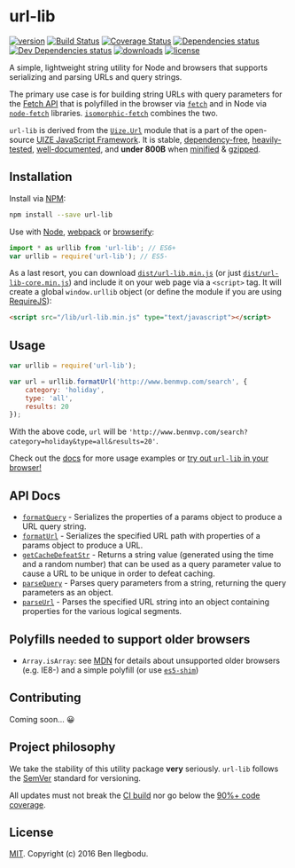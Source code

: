 # url-lib

[![version](https://img.shields.io/npm/v/url-lib.svg?style=flat-square)](http://npm.im/url-lib)
[![Build Status](https://travis-ci.org/benmvp/url-lib.svg?branch=master)](https://travis-ci.org/benmvp/url-lib)
[![Coverage Status](https://coveralls.io/repos/github/benmvp/url-lib/badge.svg?branch=master)](https://coveralls.io/github/benmvp/url-lib?branch=master)
[![Dependencies status](https://img.shields.io/david/benmvp/url-lib.svg?style=flat-square)](https://david-dm.org/benmvp/url-lib#info=dependencies)
[![Dev Dependencies status](https://img.shields.io/david/dev/benmvp/url-lib.svg?style=flat-square)](https://david-dm.org/benmvp/url-lib#info=devDependencies)
[![downloads](https://img.shields.io/npm/dt/url-lib.svg?style=flat-square)](http://npm-stat.com/charts.html?package=url-lib&from=2016-03-27)
[![license](https://img.shields.io/npm/l/url-lib.svg?style=flat-square)](http://spdx.org/licenses/MIT)

A simple, lightweight string utility for Node and browsers that supports serializing and parsing URLs and query strings.

The primary use case is for building string URLs with query parameters for the [Fetch API](https://developer.mozilla.org/en-US/docs/Web/API/Fetch_API) that is polyfilled in the browser via [`fetch`](https://github.com/github/fetch) and in Node via [`node-fetch`](https://github.com/bitinn/node-fetch) libraries. [`isomorphic-fetch`](https://github.com/matthew-andrews/isomorphic-fetch) combines the two.

`url-lib` is derived from the [`Uize.Url`](https://github.com/UIZE/UIZE-JavaScript-Framework/blob/master/site-source/js/Uize/Url.js) module that is a part of the open-source [UIZE JavaScript Framework](https://github.com/UIZE/UIZE-JavaScript-Framework). It is stable, [dependency-free](https://david-dm.org/benmvp/url-lib#info=dependencies), [heavily-tested](https://coveralls.io/github/benmvp/url-lib?branch=master), [well-documented](docs/), and **under 800B** when [minified](https://raw.githubusercontent.com/benmvp/url-lib/master/dist/url-lib-core.min.js) & [gzipped](https://github.com/benmvp/url-lib/blob/master/dist/url-lib-core.min.js.gz).

## Installation

Install via [NPM](https://docs.npmjs.com/getting-started/installing-npm-packages-locally):

```sh
npm install --save url-lib
```

Use with [Node](https://nodejs.org/en/), [webpack](https://webpack.github.io/) or [browserify](http://browserify.org/):

```js
import * as urllib from 'url-lib'; // ES6+
var urllib = require('url-lib'); // ES5-
```

As a last resort, you can download [`dist/url-lib.min.js`](https://raw.githubusercontent.com/benmvp/url-lib/master/dist/url-lib.min.js) (or just [`dist/url-lib-core.min.js`](https://raw.githubusercontent.com/benmvp/url-lib/master/dist/url-lib-core.min.js)) and include it on your web page via a `<script>` tag. It will create a global `window.urllib` object (or define the module if you are using [RequireJS](http://requirejs.org/)):

```html
<script src="/lib/url-lib.min.js" type="text/javascript"></script>
```

## Usage

```js
var urllib = require('url-lib');

var url = urllib.formatUrl('http://www.benmvp.com/search', {
    category: 'holiday',
    type: 'all',
    results: 20
});
```

With the above code, `url` will be `'http://www.benmvp.com/search?category=holiday&type=all&results=20'`.

Check out the [docs](docs/) for more usage examples or [try out `url-lib` in your browser!](https://tonicdev.com/npm/url-lib)

## API Docs

- [`formatQuery`](docs/formatQuery.md) - Serializes the properties of a params object to produce a URL query string.
- [`formatUrl`](docs/formatUrl.md) - Serializes the specified URL path with properties of a params object to produce a URL.
- [`getCacheDefeatStr`](docs/getCacheDefeatStr.md) - Returns a string value (generated using the time and a random number) that can be used as a query parameter value to cause a URL to be unique in order to defeat caching.
- [`parseQuery`](docs/parseQuery.md) - Parses query parameters from a string, returning the query parameters as an object.
- [`parseUrl`](docs/parseUrl.md) - Parses the specified URL string into an object containing properties for the various logical segments.

## Polyfills needed to support older browsers

- `Array.isArray`: see [MDN](https://developer.mozilla.org/en-US/docs/Web/JavaScript/Reference/Global_Objects/Array/isArray) for details about unsupported older browsers (e.g. IE8-) and a simple polyfill (or use [`es5-shim`](https://github.com/es-shims/es5-shim))

## Contributing

Coming soon... 😀

## Project philosophy

We take the stability of this utility package **very** seriously. `url-lib` follows the [SemVer](http://semver.org/) standard for versioning.

All updates must not break the [CI build](https://travis-ci.org/benmvp/url-lib) nor go below the [90%+ code coverage](https://coveralls.io/github/benmvp/url-lib?branch=master).

## License

[MIT](LICENSE). Copyright (c) 2016 Ben Ilegbodu.

